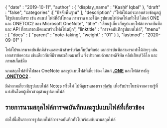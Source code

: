 {
  "date" : "2019-10-11",
  "author" : {
    "display_name" : "Kashif Iqbal"
},
  "draft" : "false",
  "categories" :[ "ปัจจัยพื้นฐาน" ],
  "description" :"ไฟล์โน้ตประกอบด้วยข้อมูลผู้ใช้รูปแบบอิสระ เช่น สแนป ไฟล์ที่อัปโหลด ภาพวาด และโน้ต รูปแบบไฟล์จดโน้ตทั่วไป ได้แก่ ONE และ ONETOC2 ของ Microsoft OneNote",
  "title" :"เรียนรู้เกี่ยวกับรูปแบบไฟล์การจดบันทึกและ API ที่สามารถเปิดและสร้างไฟล์โน้ตบุ๊ก",
  "linktitle" : "การจดบันทึกรูปแบบไฟล์",
  "menu" : {
    "docs" : {
      "parent" : "note-taking",
      "weight" : "01"
}
},
  "lastmod" : "2020-09-01"
}

ไฟล์โปรแกรมจดบันทึกมีส่วนและหน้าสำหรับจัดเก็บบันทึกย่อ เอกสารบันทึกสามารถทำได้ง่ายๆ เช่น เอกสารข้อความ เช่นเดียวกับที่มีรายละเอียดมากขึ้น ซึ่งประกอบด้วยภาพดิจิทัล คลิปเสียง/วิดีโอ และภาพสเก็ตช์มือ

นามสกุลไฟล์ทั่วไปของ OneNote และรูปแบบไฟล์ที่เกี่ยวข้อง ได้แก่ **[.ONE](/th/note-taking/one/)** และไฟล์สารบัญ **[.ONETOC2](/th/note-taking/onetoc2/)** .

มีคำถามเกี่ยวกับรูปแบบไฟล์ Notes หรือไม่ ไปที่ชุมชนของเรา [ฟอรัม](https://forum.fileformat.com/c/note-taking/23) เพื่อรับประโยชน์จากความรู้ที่แบ่งปันโดยผู้เชี่ยวชาญด้านรูปแบบไฟล์

## รายการนามสกุลไฟล์การจดบันทึกและรูปแบบไฟล์ที่เกี่ยวข้อง
ต่อไปนี้เป็นรายการรูปแบบไฟล์การจดบันทึกทั่วไปพร้อมกับนามสกุลไฟล์

